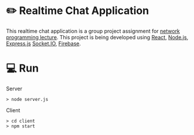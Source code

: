 # ✏️ Realtime Chat Application
This realtime chat application is a group project assignment for [network programming lecture](https://ebs.sakarya.edu.tr/Ders/Detay/531786).
This project is being developed using [React](https://reactjs.org), [Node.js](https://nodejs.org/en), [Express.js](https://expressjs.com/) [Socket.IO](https://socket.io), [Firebase](https://firebase.google.com).

# 💻 Run

Server
```
> node server.js
```

Client
```
> cd client
> npm start
```


